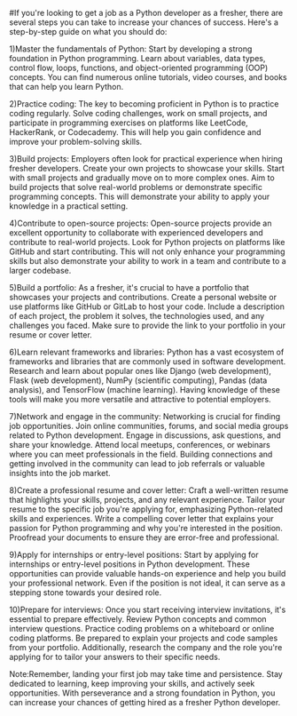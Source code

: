 #If you're looking to get a job as a Python developer as a fresher, there are several steps you can take to increase your chances of success. Here's a step-by-step guide on what you should do:

1)Master the fundamentals of Python:
Start by developing a strong foundation in Python programming. Learn about variables, data types, control flow, loops, functions, and object-oriented programming (OOP) concepts. You can find numerous online tutorials, video courses, and books that can help you learn Python.

2)Practice coding:
The key to becoming proficient in Python is to practice coding regularly. Solve coding challenges, work on small projects, and participate in programming exercises on platforms like LeetCode, HackerRank, or Codecademy. This will help you gain confidence and improve your problem-solving skills.

3)Build projects:
Employers often look for practical experience when hiring fresher developers. Create your own projects to showcase your skills. Start with small projects and gradually move on to more complex ones. Aim to build projects that solve real-world problems or demonstrate specific programming concepts. This will demonstrate your ability to apply your knowledge in a practical setting.

4)Contribute to open-source projects:
Open-source projects provide an excellent opportunity to collaborate with experienced developers and contribute to real-world projects. Look for Python projects on platforms like GitHub and start contributing. This will not only enhance your programming skills but also demonstrate your ability to work in a team and contribute to a larger codebase.

5)Build a portfolio:
As a fresher, it's crucial to have a portfolio that showcases your projects and contributions. Create a personal website or use platforms like GitHub or GitLab to host your code. Include a description of each project, the problem it solves, the technologies used, and any challenges you faced. Make sure to provide the link to your portfolio in your resume or cover letter.

6)Learn relevant frameworks and libraries:
Python has a vast ecosystem of frameworks and libraries that are commonly used in software development. Research and learn about popular ones like Django (web development), Flask (web development), NumPy (scientific computing), Pandas (data analysis), and TensorFlow (machine learning). Having knowledge of these tools will make you more versatile and attractive to potential employers.

7)Network and engage in the community:
Networking is crucial for finding job opportunities. Join online communities, forums, and social media groups related to Python development. Engage in discussions, ask questions, and share your knowledge. Attend local meetups, conferences, or webinars where you can meet professionals in the field. Building connections and getting involved in the community can lead to job referrals or valuable insights into the job market.

8)Create a professional resume and cover letter:
Craft a well-written resume that highlights your skills, projects, and any relevant experience. Tailor your resume to the specific job you're applying for, emphasizing Python-related skills and experiences. Write a compelling cover letter that explains your passion for Python programming and why you're interested in the position. Proofread your documents to ensure they are error-free and professional.

9)Apply for internships or entry-level positions:
Start by applying for internships or entry-level positions in Python development. These opportunities can provide valuable hands-on experience and help you build your professional network. Even if the position is not ideal, it can serve as a stepping stone towards your desired role.

10)Prepare for interviews:
Once you start receiving interview invitations, it's essential to prepare effectively. Review Python concepts and common interview questions. Practice coding problems on a whiteboard or online coding platforms. Be prepared to explain your projects and code samples from your portfolio. Additionally, research the company and the role you're applying for to tailor your answers to their specific needs.

Note:Remember, landing your first job may take time and persistence. Stay dedicated to learning, keep improving your skills, and actively seek opportunities. With perseverance and a strong foundation in Python, you can increase your chances of getting hired as a fresher Python developer.
